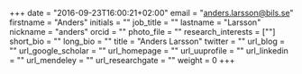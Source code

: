 +++
date = "2016-09-23T16:00:21+02:00"
email = "anders.larsson@bils.se"
firstname = "Anders"
initials = ""
job_title = ""
lastname = "Larsson"
nickname = "anders"
orcid = ""
photo_file = ""
research_interests = [""]
short_bio = ""
long_bio = ""
title = "Anders Larsson"
twitter = ""
url_blog = ""
url_google_scholar = ""
url_homepage = ""
url_uuprofile = ""
url_linkedin = ""
url_mendeley = ""
url_researchgate = ""
weight = 0
+++

